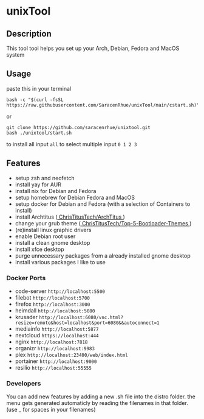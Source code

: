 # unixTool

## Description

This tool tool helps you set up your Arch, Debian, Fedora and MacOS system 

## Usage

paste this in your terminal
```
bash -c "$(curl -fsSL https://raw.githubusercontent.com/SaracenRhue/unixTool/main/cstart.sh)"
```

or

```
git clone https://github.com/saracenrhue/unixtool.git
bash ./unixtool/start.sh
```

to install all input `all`
to select multiple input `0 1 2 3`


## Features 
* setup zsh and neofetch
* install yay for AUR
* install nix for Debian and Fedora
* setup homebrew for Debian Fedora and MacOS
* setup docker for Debian and Fedora (with a selection of Containers to install)
* install Archtitus ([ ChrisTitusTech/ArchTitus ](https://github.com/ChrisTitusTech/ArchTitus))
* change your grub theme ([ ChrisTitusTech/Top-5-Bootloader-Themes ](https://github.com/ChrisTitusTech/Top-5-Bootloader-Themes))
* (re)install linux graphic drivers
* enable Debian root user
* install a clean gnome desktop
* install xfce desktop
* purge unnecessary packages from a already installed gnome desktop
* install various packages I like to use



### Docker Ports
* code-server `http://localhost:5500`
* filebot `http://localhost:5700`
* firefox `http://localhost:3000`
* heimdall `http://localhost:5080`
* krusader `http://localhost:6080/vnc.html?resize=remote&host=localhost&port=6080&&autoconnect=1`
* mediainfo `http://localhost:5877`
* nextcloud `https://localhost:444`
* nginx `http://localhost:7818`
* organizr `http://localhost:9983`
* plex `http://localhost:23400/web/index.html`
* portainer `http://localhost:9000`
* resilio `http://localhost:55555`

### Developers

You can add new features by adding a new .sh file into the distro folder.
the menu gets generated automaticly by reading the filenames in that folder.
(use _ for spaces in your filenames)